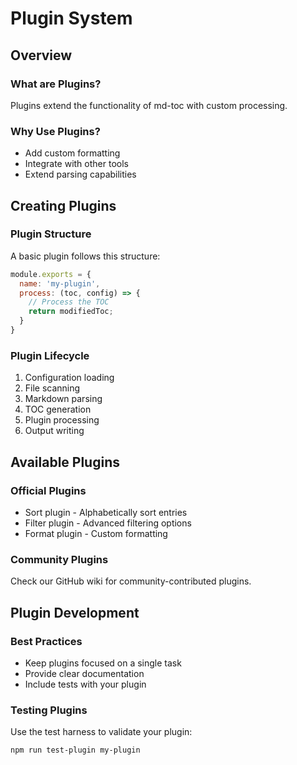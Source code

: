 # Plugin System

## Overview

### What are Plugins?
Plugins extend the functionality of md-toc with custom processing.

### Why Use Plugins?
- Add custom formatting
- Integrate with other tools
- Extend parsing capabilities

## Creating Plugins

### Plugin Structure
A basic plugin follows this structure:

```javascript
module.exports = {
  name: 'my-plugin',
  process: (toc, config) => {
    // Process the TOC
    return modifiedToc;
  }
}
```

### Plugin Lifecycle
1. Configuration loading
2. File scanning
3. Markdown parsing
4. TOC generation
5. Plugin processing
6. Output writing

## Available Plugins

### Official Plugins
- Sort plugin - Alphabetically sort entries
- Filter plugin - Advanced filtering options
- Format plugin - Custom formatting

### Community Plugins
Check our GitHub wiki for community-contributed plugins.

## Plugin Development

### Best Practices
- Keep plugins focused on a single task
- Provide clear documentation
- Include tests with your plugin

### Testing Plugins
Use the test harness to validate your plugin:

```bash
npm run test-plugin my-plugin
```